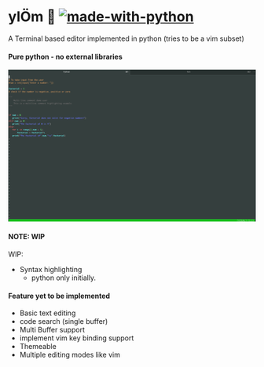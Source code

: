 # ylÖm 🐢 [![made-with-python](https://img.shields.io/badge/Made%20with-Python-1f425f.svg)](https://www.python.org/)
A Terminal based editor implemented in python (tries to be a vim subset)
#### Pure python - no external libraries


![editor screenshot](https://github.com/berkio3x/yloom/blob/master/Screenshot%202020-03-24%20at%201.03.36%20PM.png)
#### NOTE: WIP


WIP:

* Syntax highlighting 
     - python only initially.


#### Feature yet to be implemented

* Basic text editing
* code search (single buffer)
* Multi Buffer support 
* implement vim key binding support
* Themeable
* Multiple editing modes like vim

